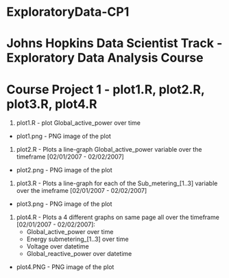 # ExploratoryData-CP1
# Johns Hopkins Data Scientist Track - Exploratory Data Analysis Course
# Course Project 1 - plot1.R, plot2.R, plot3.R, plot4.R

1. plot1.R - plot Global_active_power over time
  * plot1.png - PNG image of the plot


1. plot2.R - Plots a line-graph Global_active_power variable over the timeframe [02/01/2007 - 02/02/2007]
  * plot2.png - PNG image of the plot


1. plot3.R - Plots a line-graph for each of the Sub_metering_[1..3] variable over the imeframe [02/01/2007 - 02/02/2007]
  * plot3.png - PNG image of the plot


1. plot4.R - Plots a 4 different graphs on same page all over the timeframe [02/01/2007 - 02/02/2007]:
     *  Global_active_power over time
     *  Energy submetering_[1..3] over time
     *  Voltage over datetime
     *  Global_reactive_power over datetime
  * plot4.PNG - PNG image of the plot

